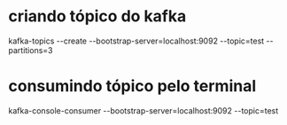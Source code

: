 # criando tópico do kafka

kafka-topics --create --bootstrap-server=localhost:9092 --topic=test --partitions=3

# consumindo tópico pelo terminal

kafka-console-consumer --bootstrap-server=localhost:9092 --topic=test

